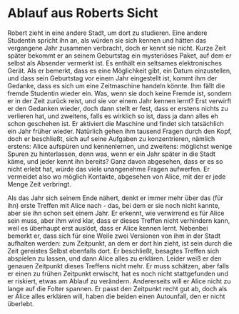 # Ablauf aus Roberts Sicht

Robert zieht in eine andere Stadt, um dort zu studieren. Eine andere Studentin spricht
ihn an, als würden sie sich kennen und hätten das vergangene Jahr zusammen verbracht,
doch er kennt sie nicht. Kurze Zeit später bekommt er an seinem Geburtstag ein
mysteriöses Paket, auf dem er selbst als Absender vermerkt ist. Es enthält ein seltsames
elektronisches Gerät. Als er bemerkt, dass es eine Möglichkeit gibt, ein Datum
einzustellen, und dass sein Geburtstag vor einem Jahr eingestellt ist, kommt ihm der
Gedanke, dass es sich um eine Zeitmaschine handeln könnte. Ihm fällt die fremde
Studentin wieder ein. Was, wenn sie doch keine Fremde ist, sondern er in der Zeit zurück
reist, und sie vor einem Jahr kennen lernt? Erst verwirft er den Gedanken wieder, doch
dann stellt er fest, dass er erstens nichts zu verlieren hat, und zweitens, falls es
wirklich so ist, dass ja dann alles eh schon geschehen ist. Er aktiviert die Maschine
und findet sich tatsächlich ein Jahr früher wieder. Natürlich gehen ihm tausend Fragen
durch den Kopf, doch er beschließt, sich auf seine Aufgaben zu konzentrieren, nämlich
erstens: Alice aufspüren und kennenlernen, und zweitens: möglichst wenige Spuren zu
hinterlassen, denn was, wenn er ein Jahr später in die Stadt käme, und jeder kennt ihn
bereits? Ganz davon abgesehen, dass er es so nicht erlebt hat, würde das viele
unangenehme Fragen aufwerfen. Er vermeidet also wo möglich Kontakte, abgesehen von
Alice, mit der er jede Menge Zeit verbringt.

Als das Jahr sich seinem Ende nähert, denkt er immer mehr über das (für ihn) erste
Treffen mit Alice nach - das, bei dem er sie noch nicht kannte, aber sie ihn schon seit
einem Jahr. Er erkennt, wie verwirrend es für Alice sein muss, aber ihm wird klar, dass
er dieses Treffen nicht verhindern kann, weil es überhaupt erst auslöst, dass er Alice
kennen lernt. Nebenbei bemerkt er, dass sich für eine Weile zwei Versionen von ihm in
der Stadt aufhalten werden: zum Zeitpunkt, an dem er dort hin zieht, ist sein durch die
Zeit gereistes Selbst ebenfalls dort. Er beschließt, besagtes Treffen sich abspielen zu
lassen, und dann Alice alles zu erklären. Leider weiß er den genauen Zeitpunkt dieses
Treffens nicht mehr. Er muss schätzen, aber falls er einen zu frühen Zeitpunkt erwischt,
hat es noch nicht stattgefunden und er riskiert, etwas am Ablauf zu verändern.
Andererseits will er Alice nicht zu lange auf die Folter spannen. Er passt den Zeitpunkt
recht gut ab, doch als er Alice alles erklären will, haben die beiden einen Autounfall,
den er nicht überlebt.
